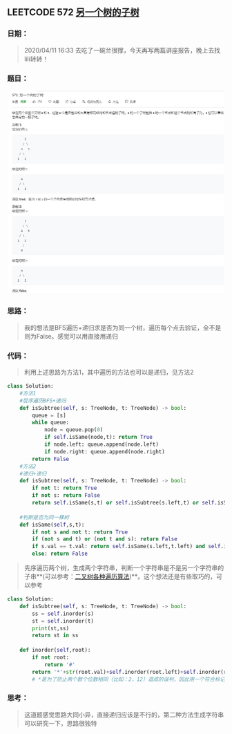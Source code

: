 ## LEETCODE 572 [另一个树的子树](https://leetcode-cn.com/problems/subtree-of-another-tree/)

### 日期：

> 2020/04/11 16:33  去吃了一碗兰很撑，今天再写两篇讲座报告，晚上去找lili转转！

### 题目：

![text](https://github.com/zjuzhfbloodz/LeetCode/blob/master/questions/0572.png?raw=true)

### 思路：

> 我的想法是BFS遍历+递归求是否为同一个树，遍历每个点去验证，全不是则为False。感觉可以用直接用递归
### 代码：

> 利用上述思路为方法1，其中遍历的方法也可以是递归，见方法2

```python
class Solution:
    #方法1
    #层序遍历BFS+递归
    def isSubtree(self, s: TreeNode, t: TreeNode) -> bool:
        queue = [s]
        while queue:
            node = queue.pop(0)
            if self.isSame(node,t): return True
            if node.left: queue.append(node.left)
            if node.right: queue.append(node.right)
        return False
    #方法2
    #递归+递归
    def isSubtree(self, s: TreeNode, t: TreeNode) -> bool:
        if not t: return True
        if not s: return False
        return self.isSame(s,t) or self.isSubtree(s.left,t) or self.isSubtree(s.right,t)

    #判断是否为同一棵树
    def isSame(self,s,t):
        if not s and not t: return True
        if (not s and t) or (not t and s): return False
        if s.val == t.val: return self.isSame(s.left,t.left) and self.isSame(s.right,t.right)
        else: return False
```
>  先序遍历两个树，生成两个字符串，判断一个字符串是不是另一个字符串的子串**(可以参考：[二叉树各种遍历算法](https://www.cnblogs.com/anzhengyu/p/11083568.html))**。这个想法还是有些取巧的，可以参考
```python
class Solution:
    def isSubtree(self, s: TreeNode, t: TreeNode) -> bool:
        ss = self.inorder(s)
        st = self.inorder(t)
        print(st,ss)
        return st in ss
        
    def inorder(self,root):
        if not root:
            return '#'
        return '*'+str(root.val)+self.inorder(root.left)+self.inorder(root.right)
        # *是为了防止两个数个位数相同（比如：2，12）造成的误判，因此用一个符合标记数字开头
```

### 思考：

> 这道题感觉思路大同小异，直接递归应该是不行的，第二种方法生成字符串可以研究一下，思路很独特
